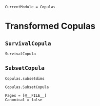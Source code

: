 ```@meta
CurrentModule = Copulas
```

# Transformed Copulas

## `SurvivalCopula`

```@docs
SurvivalCopula
```

## `SubsetCopula`

```@docs; canonical = false
Copulas.subsetdims
```

```@docs; canonical = false
Copulas.SubsetCopula
```

```@bibliography
Pages = [@__FILE__]
Canonical = false
```